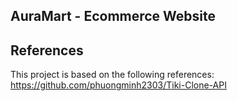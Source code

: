 ## AuraMart - Ecommerce Website

## References

This project is based on the following references: https://github.com/phuongminh2303/Tiki-Clone-API
